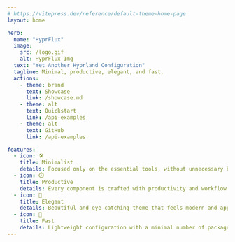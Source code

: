 ```yaml
---
# https://vitepress.dev/reference/default-theme-home-page
layout: home

hero:
  name: "HyprFlux"
  image:
    src: /logo.gif
    alt: HyprFlux-Img
  text: "Yet Another Hyprland Configuration"
  tagline: Minimal, productive, elegant, and fast.
  actions:
    - theme: brand
      text: Showcase
      link: /showcase.md
    - theme: alt
      text: Quickstart
      link: /api-examples
    - theme: alt
      text: GitHub
      link: /api-examples

features:
  - icon: 🛠️
    title: Minimalist
    details: Focused only on the essential tools, without unnecessary bloat.
  - icon: ⏱️
    title: Productive
    details: Every component is crafted with productivity and workflow in mind.
  - icon: 🌈
    title: Elegant
    details: Beautiful and eye-catching theme that feels modern and appealing.
  - icon: 🚀
    title: Fast
    details: Lightweight configuration with a minimal number of packages for blazing speed.
---
```

